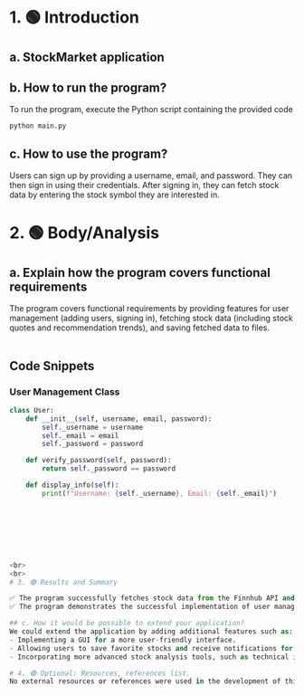 # 1. 🟢 Introduction

## a. StockMarket application

## b. How to run the program?
To run the program, execute the Python script containing the provided code 
```
python main.py
```

## c. How to use the program?
Users can sign up by providing a username, email, and password. They can then sign in using their credentials. After signing in, they can fetch stock data by entering the stock symbol they are interested in.

# 2. 🟢 Body/Analysis

## a. Explain how the program covers functional requirements
The program covers functional requirements by providing features for user management (adding users, signing in), fetching stock data (including stock quotes and recommendation trends), and saving fetched data to files.
<br>
<br>
## Code Snippets

### User Management Class
```python
class User:
    def __init__(self, username, email, password):
        self._username = username
        self._email = email
        self._password = password

    def verify_password(self, password):
        return self._password == password

    def display_info(self):
        print(f"Username: {self._username}, Email: {self._email}")








<br>
<br>
# 3. 🟢 Results and Summary

✅ The program successfully fetches stock data from the Finnhub API and displays it to the user. <br>
✅ The program demonstrates the successful implementation of user management and stock data fetching functionalities.

## c. How it would be possible to extend your application?
We could extend the application by adding additional features such as:
- Implementing a GUI for a more user-friendly interface.
- Allowing users to save favorite stocks and receive notifications for price changes.
- Incorporating more advanced stock analysis tools, such as technical indicators or sentiment analysis.

# 4. 🟢 Optional: Resources, references list.
No external resources or references were used in the development of this program.


